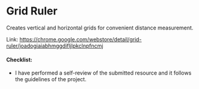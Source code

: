 # Grid Ruler

Creates vertical and horizontal grids for convenient distance measurement.

Link: https://chrome.google.com/webstore/detail/grid-ruler/joadogiaiabhmggdifljlpkclnpfncmj 

#### Checklist:

- I have performed a self-review of the submitted resource and it follows the guidelines of the project.

